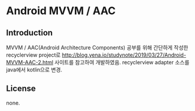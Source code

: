 # Android MVVM / AAC

Introduction
------------
MVVM / AAC(Android Architecture Components) 공부를 위해 간단하게 작성한 recyclerview project로
http://blog.yena.io/studynote/2019/03/27/Android-MVVM-AAC-2.html 사이트를 참고하여 개발하였음.
recyclerview adapter 소스를 java에서 kotlin으로 변경.


License
-------

none.







